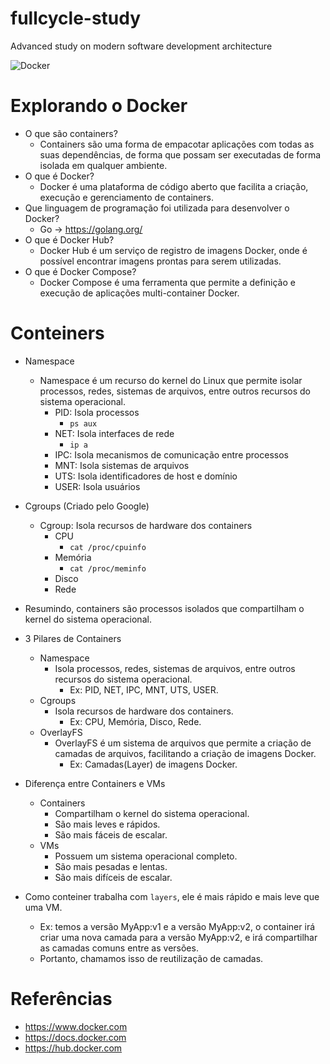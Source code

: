# fullcycle-study
Advanced study on modern software development architecture

![Docker](https://img.shields.io/badge/docker-%230db7ed.svg?style=for-the-badge&logo=docker&logoColor=white)

# Explorando o Docker

- O que são containers?
    - Containers são uma forma de empacotar aplicações com todas as suas dependências, de forma que possam ser executadas de forma isolada em qualquer ambiente.
- O que é Docker?
    - Docker é uma plataforma de código aberto que facilita a criação, execução e gerenciamento de containers.
- Que linguagem de programação foi utilizada para desenvolver o Docker?
    - Go -> https://golang.org/
- O que é Docker Hub?
    - Docker Hub é um serviço de registro de imagens Docker, onde é possível encontrar imagens prontas para serem utilizadas.
- O que é Docker Compose?
    - Docker Compose é uma ferramenta que permite a definição e execução de aplicações multi-container Docker.


# Conteiners

- Namespace
    - Namespace é um recurso do kernel do Linux que permite isolar processos, redes, sistemas de arquivos, entre outros recursos do sistema operacional.
        - PID: Isola processos
            - `ps aux`
        - NET: Isola interfaces de rede
            - `ip a`
        - IPC: Isola mecanismos de comunicação entre processos
        - MNT: Isola sistemas de arquivos
        - UTS: Isola identificadores de host e domínio
        - USER: Isola usuários
- Cgroups (Criado pelo Google)
    - Cgroup: Isola recursos de hardware dos containers
        - CPU
            - `cat /proc/cpuinfo`
        - Memória
            - `cat /proc/meminfo`
        - Disco
        - Rede
- Resumindo, containers são processos isolados que compartilham o kernel do sistema operacional.

- 3 Pilares de Containers
    - Namespace
        - Isola processos, redes, sistemas de arquivos, entre outros recursos do sistema operacional.
            - Ex: PID, NET, IPC, MNT, UTS, USER.
    - Cgroups
        - Isola recursos de hardware dos containers.
            - Ex: CPU, Memória, Disco, Rede.
    - OverlayFS
        - OverlayFS é um sistema de arquivos que permite a criação de camadas de arquivos, facilitando a criação de imagens Docker.
            - Ex: Camadas(Layer) de imagens Docker.

- Diferença entre Containers e VMs
    - Containers
        - Compartilham o kernel do sistema operacional.
        - São mais leves e rápidos.
        - São mais fáceis de escalar.
    - VMs
        - Possuem um sistema operacional completo.
        - São mais pesadas e lentas.
        - São mais difíceis de escalar.

- Como conteiner trabalha com `layers`, ele é mais rápido e mais leve que uma VM.
    - Ex: temos a versão MyApp:v1 e a versão MyApp:v2, o container irá criar uma nova camada para a versão MyApp:v2, e irá compartilhar as camadas comuns entre as versões.
    - Portanto, chamamos isso de reutilização de camadas.


# Referências
- https://www.docker.com
- https://docs.docker.com
- https://hub.docker.com